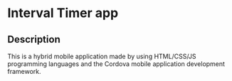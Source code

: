 # Interval Timer app

<h2>Description</h2>

  <span>This is a hybrid mobile application made by using HTML/CSS/JS programming languages and the Cordova mobile application development framework.</span>

